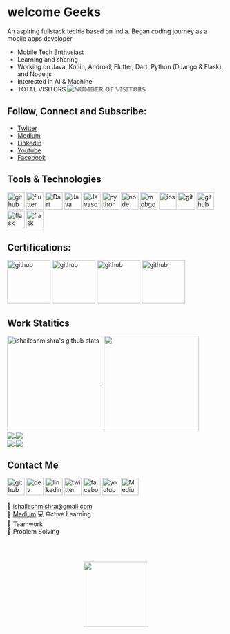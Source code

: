 # welcome Geeks

An aspiring fullstack techie based on India. Began coding journey as a mobile apps developer

- Mobile Tech Enthusiast
- Learning and sharing
- Working on Java, Kotlin, Android, Flutter, Dart, Python (DJango & Flask), and Node.js
- Interested in AI & Machine
- TOTAL VISITORS ![ℕ𝕌𝕄𝔹𝔼ℝ 𝕆𝔽 𝕍𝕀𝕊𝕀𝕋𝕆ℝ𝕊](https://visitor-badge.laobi.icu/badge?page_id=ishaileshmishra)

## Follow, Connect and Subscribe: 
- [Twitter](https://www.twitter.com/shaileshmshra)
- [Medium](https://ishaileshmishra.medium.com)
- [LinkedIn](https://www.linkedin.com/in/ishaileshmishra) 
- [Youtube](https://www.youtube.com/@ishaileshmishra) 
- [Facebook](https://www.facebook.com/ishaileshmisra)

## Tools & Technologies

[<img src='https://github.com/ishaileshmishra/ishaileshmishra/blob/master/icons/android.png' alt='github' height='40'>](https://github.com/ishaileshmishra) [<img src='https://github.com/ishaileshmishra/ishaileshmishra/blob/master/icons/flutter.png' alt='flutter' height='40'>](https://github.com/ishaileshmishra) [<img src='https://github.com/ishaileshmishra/ishaileshmishra/blob/master/icons/dart.png' alt='Dart' height='40'>](https://github.com/ishaileshmishra)
[<img src='https://github.com/ishaileshmishra/ishaileshmishra/blob/master/icons/java.png' alt='Java' height='40'>](https://github.com/ishaileshmishra) [<img src='https://github.com/ishaileshmishra/ishaileshmishra/blob/master/icons/javascript.png' alt='Javascript' height='40'>](https://github.com/ishaileshmishra) [<img src='https://github.com/ishaileshmishra/ishaileshmishra/blob/master/icons/python.png' alt='python' height='40'>](https://github.com/ishaileshmishra) [<img src='https://github.com/ishaileshmishra/ishaileshmishra/blob/master/icons/nodejs.png' alt='node' height='40'>](https://github.com/ishaileshmishra) [<img src='https://github.com/ishaileshmishra/ishaileshmishra/blob/master/icons/mongodb.png' alt='mobgodb' height='40'>](https://github.com/ishaileshmishra) [<img src='https://github.com/ishaileshmishra/ishaileshmishra/blob/master/icons/ios-logo.png' alt='ios' height='40'>](https://github.com/ishaileshmishra) [<img src='https://github.com/ishaileshmishra/ishaileshmishra/blob/master/icons/git.png' alt='git' height='40'>](https://github.com/ishaileshmishra) [<img src='https://github.com/ishaileshmishra/ishaileshmishra/blob/master/icons/github.png' alt='github' height='40'>](https://github.com/ishaileshmishra) [<img src='https://miro.medium.com/max/640/1*XzIRJGujfqAiOV2EIQgR_Q.png' alt='flask' height='40'>](https://github.com/ishaileshmishra) [<img src='https://www.pngkit.com/png/detail/70-702065_django-python-logo-apress-the-definitive-guide-to.png' alt='flask' height='40'>](https://github.com/ishaileshmishra)


## Certifications:

<img src='https://api.accredible.com/v1/frontend/credential_website_embed_image/badge/50025076' alt='github' height='100'>   <img src='https://api.accredible.com/v1/frontend/credential_website_embed_image/certificate/50025076' alt='github' height='100'> 
<img src='https://udemy-certificate.s3.amazonaws.com/image/UC-c588ec1c-2572-46dc-8518-db2382c11ed6.jpg?v=1645622916000' alt='github' height='100'>
<img src='https://udemy-certificate.s3.amazonaws.com/image/UC-c57290dd-4cb2-413a-9065-ac454c923124.jpg?v=1629188610000' alt='github' height='100'>
<!-- <img src='https://www.credential.net/720d7a97-74e6-4972-a3a2-62f2df1fc902' alt='github' height='100'> -->



## Work Statitics

<a href="https://github.com/ishaileshmishra">
 <img align="center" src="https://github-readme-stats.vercel.app/api?username=ishaileshmishra&show_icons=true&theme=gruvbox&line_height=28&count_private=true" alt="ishaileshmishra's github stats" height="220px" />
</a>
<a href="https://github.com/ishaileshmishra">
  <img align="center" src="https://github-readme-stats.vercel.app/api/top-langs/?username=ishaileshmishra&show_icons=true&theme=gruvbox&hide_langs_below=1&line_height=28" height="220px"/>
</a>

<br>
<a href="https://github.com/ishaileshmishra/flutter-ecommerce-app">
  <img align="center" src="https://github-readme-stats.vercel.app/api/pin/?username=ishaileshmishra&repo=flutter-ecommerce-app&show_icons=true&theme=gruvbox&count_private=true" />
</a>
</a>
<a href="https://github.com/ishaileshmishra/flutter-feed-app">
  <img align="center" src="https://github-readme-stats.vercel.app/api/pin/?username=ishaileshmishra&repo=flutter-feed-app&show_icons=true&theme=gruvbox" />
</a>
<br>

<a href="https://github.com/ishaileshmishra/furniture_onboarding_flutter">
  <img align="center" src="https://github-readme-stats.vercel.app/api/pin/?username=ishaileshmishra&repo=furniture_onboarding_flutter&show_icons=true&theme=gruvbox" />
</a>

<a href="https://github.com/ishaileshmishra/flutter_shopping_app">
  <img align="center" src="https://github-readme-stats.vercel.app/api/pin/?username=ishaileshmishra&repo=flutter_shopping_app&show_icons=true&theme=gruvbox&count_private=true" />
</a>
<br>

## Contact Me

[<img src='https://img.icons8.com/color/2x/github--v1.png' alt='github' height='40'>](https://github.com/ishaileshmishra) [<img src='https://cdn.jsdelivr.net/npm/simple-icons@3.0.1/icons/dev-dot-to.svg' alt='dev' height='40'>](https://dev.to/ishaileshmishra) [<img src='https://img.icons8.com/color/2x/linkedin.png' alt='linkedin' height='40'>](https://www.linkedin.com/in/ishaileshmishra/) [<img src='https://img.icons8.com/color/2x/twitter.png' alt='twitter' height='40'>](https://twitter.com/shaileshmshra) [<img src='https://img.icons8.com/color/2x/facebook-new.png' alt='facebook' height='40'>](https://www.facebook.com/ishaileshmishra) [<img src='https://img.icons8.com/color/2x/youtube-play.png' alt='youtube' height='40'>](https://www.youtube.com/@ishaileshmishra) [<img src='https://img.icons8.com/color/2x/medium-logo.png' alt='Medium' height='40'>](https://medium.com/@ishaileshmishra)</br>

📧 ishaileshmishra@gmail.com</br>
📓 [Medium](https://ishaileshmishra.medium.com/)
💻 ᗩctive Learning</br>
🤝 Teamwork</br>
👨‍ ᑭroblem Solving</br>

<br><br>
<div align="center">
<a href="https://www.buymeacoffee.com/shaileshmishra"><img height=150 src="https://miro.medium.com/max/1400/1*VqLYs481X9kw_CTosgqlcg.png"></img></a>
</div>

